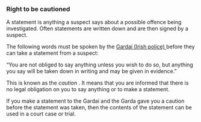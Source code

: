 ###  **Right to be cautioned**

A statement is anything a suspect says about a possible offence being
investigated. Often statements are written down and are then signed by a
suspect.

The following words must be spoken by the [ Gardaí (Irish police)
](/en/justice/law-enforcement/garda-siochana-national-police-force/) before
they can take a statement from a suspect:

“You are not obliged to say anything unless you wish to do so, but anything
you say will be taken down in writing and may be given in evidence.”

This is known as the _caution_ . It means that you are informed that there is
no legal obligation on you to say anything or to make a statement.

If you make a statement to the Gardaí and the Garda gave you a caution before
the statement was taken, then the contents of the statement can be used in a
court case or trial.
